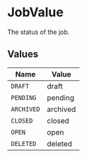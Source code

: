# JobValue

The status of the job.


## Values

| Name       | Value      |
| ---------- | ---------- |
| `DRAFT`    | draft      |
| `PENDING`  | pending    |
| `ARCHIVED` | archived   |
| `CLOSED`   | closed     |
| `OPEN`     | open       |
| `DELETED`  | deleted    |
